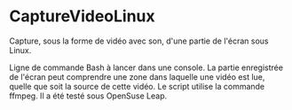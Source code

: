 # CaptureVideoLinux
Capture, sous la forme de vidéo avec son, d'une partie de l'écran sous Linux.

Ligne de commande Bash à lancer dans une console.
La partie enregistrée de l'écran peut comprendre une zone dans laquelle une vidéo est lue, quelle que soit la source de cette vidéo.
Le script utilise la commande ffmpeg.
Il a été testé sous OpenSuse Leap.
